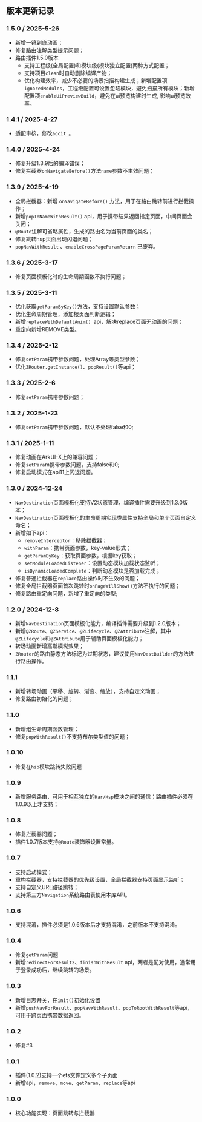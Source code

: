 
## 版本更新记录

### 1.5.0 / 2025-5-26

- 新增一镜到底动画；
- 修复路由注解类型提示问题；
- 路由插件1.5.0版本
  - 支持工程级(全局配置)和模块级(模块独立配置)两种方式配置；
  - 支持项目`clean`时自动删除编译产物；
  - 优化构建效率，减少不必要的场景扫描构建生成；新增配置项`ignoredModules`，工程级配置可设置忽略模块，避免扫描所有模块；新增配置项`enableUiPreviewBuild`，避免在ui预览构建时生成, 影响ui预览效率。



### 1.4.1 / 2025-4-27

- 适配审核，修改`agcit_`。

### 1.4.0 / 2025-4-24

- 修复升级1.3.9后的编译错误；
- 修复拦截器`onNavigateBefore()`方法`name`参数不生效问题；

### 1.3.9 / 2025-4-19

- 全局拦截器：新增 `onNavigateBefore()` 方法，用于在路由跳转前进行拦截操作；
- 新增`popToNameWithResult()` api，用于携带结果返回指定页面，中间页面会关闭；
- `@Route`注解可省略属性，生成的路由名为当前页面的类名；
- 修复跳转hsp页面出现闪退问题；
- `popNavWithResult` 、`enableCrossPageParamReturn` 已废弃。

### 1.3.6 / 2025-3-17

- 修复页面模板化时的生命周期函数不执行问题；

### 1.3.5 / 2025-3-11

- 优化获取`getParamByKey()`方法，支持设置默认参数；
- 优化生命周期管理，添加根页面判断逻辑；
- 新增`replaceWithDefaultAnim() `api，解决replace页面无动画的问题；
- 重定向新增REMOVE类型。

### 1.3.4 / 2025-2-12

- 修复`setParam`携带参数问题，处理Array等类型参数；
- 优化`ZRouter.getInstance()`、`popResult()`等api；

### 1.3.3 / 2025-2-6

- 修复`setParam`携带参数问题；

### 1.3.2 / 2025-1-23

- 修复`setParam`携带参数问题，默认不处理false和0;

### 1.3.1 / 2025-1-11

- 修复动画在ArkUI-X上的兼容问题；
- 修复`setPara`m携带参数问题，支持false和0;
- 修复启动模式在api11上闪退问题。

### 1.3.0 / 2024-12-24

- `NavDestination`页面模板化支持V2状态管理，编译插件需要升级到1.3.0版本；
- `NavDestination`页面模板化的生命周期实现类属性支持全局和单个页面自定义命名；
- 新增如下api：
  - `removeInterceptor`：移除拦截器；
  - `withParam`：携带页面参数，key-value形式；
  - `getParamByKey`：获取页面参数，根据key获取；
  - `setModuleLoadedListener`：设置动态模块加载状态监听；
  - `isDynamicLoadedComplete`：判断动态模块是否加载完成；
- 修复普通拦截器在`replace`路由操作时不生效的问题；
- 修复全局拦截器页面首次跳转时`onPageWillShow()`方法不执行的问题；
- 修复路由重定向问题，新增了重定向的类型;

### 1.2.0 / 2024-12-8

- 新增`NavDestination`页面模板化能力，编译插件需要升级到1.2.0版本；
- 新增`@ZRoute`、`@ZService`、`@ZLifecycle`、`@ZAttribute`注解，其中`@ZLifecycle`和`@ZAttribute`用于辅助页面模板化能力；
- 转场动画新增高斯模糊效果；
- `ZRouter`的路由静态方法标记为过期状态，建议使用`NavDestBuilder`的方法进行路由操作。

### 1.1.1

- 新增转场动画（平移、旋转、渐变、缩放），支持自定义动画；
- 修复路由初始化的问题；

### 1.1.0

- 新增组生命周期函数管理；
- 修复`popWithResult()`不支持布尔类型值的问题；

### 1.0.10

- 修复在`hsp`模块跳转失败问题

### 1.0.9

- 新增服务路由，可用于相互独立的`Har/Hsp`模块之间的通信；路由插件必须在1.0.9以上才支持；


### 1.0.8

- 修复拦截器问题；
- 插件1.0.7版本支持`@Route`装饰器设置常量。

### 1.0.7

- 支持启动模式；
- 重构拦截器，支持拦截器的优先级设置，全局拦截器支持页面显示监听；
- 支持自定义URL路径跳转；
- 支持第三方`Navigation`系统路由表使用本库API。

### 1.0.6

- 支持混淆，插件必须是1.0.6版本后才支持混淆，之前版本不支持混淆。

### 1.0.4

- 修复`getParam`问题
- 新增`redirectForResult2`、`finishWithResult` api，两者是配对使用，通常用于登录成功后，继续跳转的场景。

### 1.0.3

- 新增日志开关，在`init()`初始化设置
- 新增`pushNavForResult`、`popNavWithResult`、`popToRootWithResult`等api，可用于跨页面携带数据返回。

### 1.0.2

- 修复#3

### 1.0.1

- 插件(1.0.2)支持一个ets文件定义多个子页面
- 新增api，`remove`、`move`、`getParam`、`replace`等api

### 1.0.0

- 核心功能实现：页面跳转与拦截器




